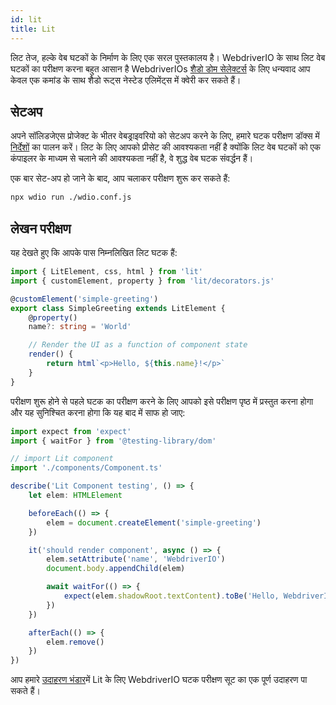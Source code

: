 ```yaml
---
id: lit
title: Lit
---
```


लिट तेज, हल्के वेब घटकों के निर्माण के लिए एक सरल पुस्तकालय है। WebdriverIO के साथ लिट वेब घटकों का परीक्षण करना बहुत आसान है WebdriverIOs [शैडो डोम सेलेक्टर्स](/docs/selectors#deep-selectors) के लिए धन्यवाद आप केवल एक कमांड के साथ शैडो रूट्स नेस्टेड एलिमेंट्स में क्वेरी कर सकते हैं।

## सेटअप

अपने सॉलिडजेएस प्रोजेक्ट के भीतर वेबड्राइवरियो को सेटअप करने के लिए, हमारे घटक परीक्षण डॉक्स में [निर्देशों](/docs/component-testing#set-up) का पालन करें। लिट के लिए आपको प्रीसेट की आवश्यकता नहीं है क्योंकि लिट वेब घटकों को एक कंपाइलर के माध्यम से चलाने की आवश्यकता नहीं है, वे शुद्ध वेब घटक संवर्द्धन हैं।

एक बार सेट-अप हो जाने के बाद, आप चलाकर परीक्षण शुरू कर सकते हैं:

```sh
npx wdio run ./wdio.conf.js
```

## लेखन परीक्षण

यह देखते हुए कि आपके पास निम्नलिखित लिट घटक हैं:

```ts title="./components/Component.ts"
import { LitElement, css, html } from 'lit'
import { customElement, property } from 'lit/decorators.js'

@customElement('simple-greeting')
export class SimpleGreeting extends LitElement {
    @property()
    name?: string = 'World'

    // Render the UI as a function of component state
    render() {
        return html`<p>Hello, ${this.name}!</p>`
    }
}
```

परीक्षण शुरू होने से पहले घटक का परीक्षण करने के लिए आपको इसे परीक्षण पृष्ठ में प्रस्तुत करना होगा और यह सुनिश्चित करना होगा कि यह बाद में साफ हो जाए:

```ts title="lit.test.js"
import expect from 'expect'
import { waitFor } from '@testing-library/dom'

// import Lit component
import './components/Component.ts'

describe('Lit Component testing', () => {
    let elem: HTMLElement

    beforeEach(() => {
        elem = document.createElement('simple-greeting')
    })

    it('should render component', async () => {
        elem.setAttribute('name', 'WebdriverIO')
        document.body.appendChild(elem)

        await waitFor(() => {
            expect(elem.shadowRoot.textContent).toBe('Hello, WebdriverIO!')
        })
    })

    afterEach(() => {
        elem.remove()
    })
})
```

आप हमारे [उदाहरण भंडार](https://github.com/webdriverio/component-testing-examples/tree/main/lit-typescript-vite)में Lit के लिए WebdriverIO घटक परीक्षण सूट का एक पूर्ण उदाहरण पा सकते हैं।
